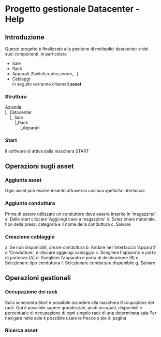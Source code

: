 # Progetto gestionale Datacenter - Help
## Introduzione
Questo progetto è finalizzato alla gestione di molteplici datacenter e dei suoi componenti, in particolare
- Sale
- Rack
- Apparati (Switch,router,server,...)
- Cablaggi<br>
In seguito verranno chiamati **asset**
### Struttura

Azienda<br>
|_ Datacenter<br>
&nbsp;&nbsp;&nbsp;&nbsp;|_ Sale<br>
&nbsp;&nbsp;&nbsp;&nbsp;&nbsp;&nbsp;&nbsp;&nbsp;|_Rack<br>
&nbsp;&nbsp;&nbsp;&nbsp;&nbsp;&nbsp;&nbsp;&nbsp;&nbsp;&nbsp;&nbsp;&nbsp;|_Apparati

### Start
Il software di attiva dalla maschera START

## Operazioni sugli asset

### Aggiunta asset
Ogni asset può essere inserito attraverso una sua speficifa interfaccia
### Aggiunta conduttura
Prima di essere utilizzato un conduttore deve essere inserito in 'magazzino'
a. Dallo start cliccare 'Aggiungi cavo a magazzino'
b. Selezionare materiale, tipo della presa, categoria e il nome della conduttura
c. Salvare

### Creazione cablaggio
a. Se non disponibilit, creare conduttura
b. Andare nell'interfaccia 'Apparati' o 'Condutture', e cliccare aggiungi cablaggio
c. Scegliere l'apparato e porta di partenza (A)
d. Scegliere l'apparato e porta di destinazione (B)
e. Selezionare tipo conduttura
f. Selezionare conduttura disponibile
g. Salvare

## Operazioni gestionali
### Occupazione dei rack
Sulla scheramta Start è possibile accedere alla maschera Occupazione dei rack.
Qui è possibile sapere grandezzae, posti occupati, disponibili e percentuale di occupazione di ogni singolo rack di una determinata sala
Per navigare nelle sale è possibile usare le frecce a pie di pagina

### Ricerca asset

